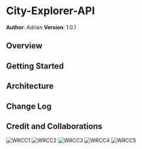# City-Explorer-API

**Author**: Adrian
**Version**: 1.0.1

## Overview
<!-- Provide a high level overview of what this application is and why you are building it, beyond the fact that it's an assignment for this class. (i.e. What's your problem domain?) -->

## Getting Started
<!-- What are the steps that a user must take in order to build this app on their own machine and get it running? -->

## Architecture
<!-- Provide a detailed description of the application design. What technologies (languages, libraries, etc) you're using, and any other relevant design information. -->

## Change Log
<!-- Use this area to document the iterative changes made to your application as each feature is successfully implemented. Use time stamps. Here's an example:

01-01-2001 4:59pm - Application now has a fully-functional express server, with a GET route for the location resource. -->

## Credit and Collaborations
<!-- Give credit (and a link) to other people or resources that helped you build this application. -->

![WRCC1](https://i.ibb.co/C72V6XG/whiteboard.png)
![WRCC2](https://i.ibb.co/X5qrBPK/back-end-request-response.jpg)
![WRCC3](https://i.ibb.co/3M75wLH/image.png)
![WRCC4](https://i.ibb.co/tMZpV4X/WRRC-Lab-9.png)
![WRCC5](https://i.ibb.co/5cqYTpp/My-First-Board.jpg)
